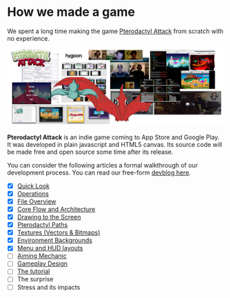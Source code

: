 How we made a game
==================

We spent a long time making the game [Pterodactyl
Attack](http://youtu.be/uDx9aQIYfP8?t=30s) from scratch with no experience.

![montage](img/montage.jpg)

__Pterodactyl Attack__ is an indie game coming to App Store and Google Play.
It was developed in plain javascript and HTML5 canvas.  Its source code will be
made free and open source some time after its release.

You can consider the following articles a formal walkthrough of our development
process.  You can read our free-form [devblog here](http://hygoon.com/blog).

- [X] [Quick Look](quick-look.md)
- [X] [Operations](devops.md)
- [X] [File Overview](files.md)
- [X] [Core Flow and Architecture](architecture.md)
- [X] [Drawing to the Screen](drawing.md)
- [X] [Pterodactyl Paths](paths.md)
- [X] [Textures (Vectors & Bitmaps)](textures.md)
- [X] [Environment Backgrounds](env.md)
- [X] [Menu and HUD layouts](layouts.md)
- [ ] [Aiming Mechanic](aiming.md)
- [ ] [Gameplay Design](gaming.md)
- [ ] [The tutorial](tutorial.md)
- [ ] The surprise
- [ ] Stress and its impacts
